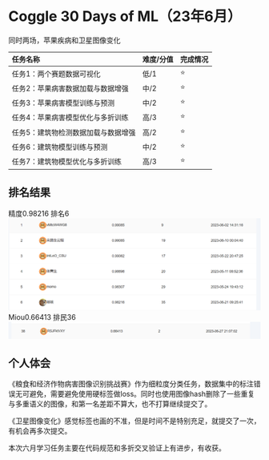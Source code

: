 # Coggle 30 Days of ML（23年6月）  

同时两场，苹果疾病和卫星图像变化

| 任务名称                            | 难度/分值 | 完成情况 |
| :---------------------------------- | :-------- | -------- |
| 任务1：两个赛题数据可视化           | 低/1      | :star:   |
| 任务2：苹果病害数据加载与数据增强   | 中/2      |     :star:      |
| 任务3：苹果病害模型训练与预测       | 中/2      |     :star:      |
| 任务4：苹果病害模型优化与多折训练   | 高/3      |      :star:    |
| 任务5：建筑物检测数据加载与数据增强 | 高/2      |     :star:      |
| 任务6：建筑物模型训练与预测       | 中/2      |      :star:    |
| 任务7：建筑物模型优化与多折训练   | 高/3      |    :star:      |

## 排名结果

精度0.98216 排名6
![排名](image-1.png)
Miou0.66413 排民36
![排名](image.png)

## 个人体会

《粮食和经济作物病害图像识别挑战赛》作为细粒度分类任务，数据集中的标注错误无可避免，需要避免使用硬标签做loss。同时也使用图像hash删除了一些重复与多重语义的图像，和第一名差距不算大，也不打算继续提交了。

《卫星图像变化》感觉标签也画的不准，但是时间不是特别充足，就提交了一次，有机会再多次提交。

本次六月学习任务主要在代码规范和多折交叉验证上有进步，有收获。
